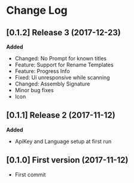 # Change Log

## [0.1.2]  Release 3 (2017-12-23)

**Added** 

- Changed: No Prompt for known titles
- Feature: Support for Rename Templates
- Feature: Progress Info
- Fixed: Ui unresponsive while scanning 
- Changed: Assembly Signature
- Minor bug fixes
- Icon

## [0.1.1]  Release 2 (2017-11-12)

**Added** 

- ApiKey and Language setup at first run

## [0.1.0]  First version (2017-11-12)

- First commit